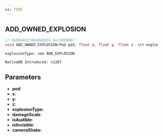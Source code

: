 ```yaml
---
ns: FIRE
---
```

## ADD_OWNED_EXPLOSION

```c
// 0xD84A917A64D4D016 0x27EE0D67
void ADD_OWNED_EXPLOSION(Ped ped, float x, float y, float z, int explosionType, float damageScale, BOOL isAudible, BOOL isInvisible, float cameraShake);
```

```
explosionType: see ADD_EXPLOSION

NativeDB Introduced: v1207
```

## Parameters
* **ped**:
* **x**:
* **y**:
* **z**:
* **explosionType**:
* **damageScale**:
* **isAudible**:
* **isInvisible**:
* **cameraShake**:
